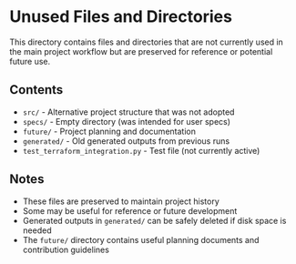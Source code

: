 # Unused Files and Directories

This directory contains files and directories that are not currently used in the main project workflow but are preserved for reference or potential future use.

## Contents

- `src/` - Alternative project structure that was not adopted
- `specs/` - Empty directory (was intended for user specs)
- `future/` - Project planning and documentation
- `generated/` - Old generated outputs from previous runs
- `test_terraform_integration.py` - Test file (not currently active)

## Notes

- These files are preserved to maintain project history
- Some may be useful for reference or future development
- Generated outputs in `generated/` can be safely deleted if disk space is needed
- The `future/` directory contains useful planning documents and contribution guidelines